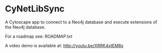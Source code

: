 CyNetLibSync
============

A Cytoscape app to connect to a Neo4j database and execute extensions of the Neo4j database.

For a roadmap see: ROADMAP.txt

A video demo is available at: http://youtu.be/XRRK4xtEM8s
